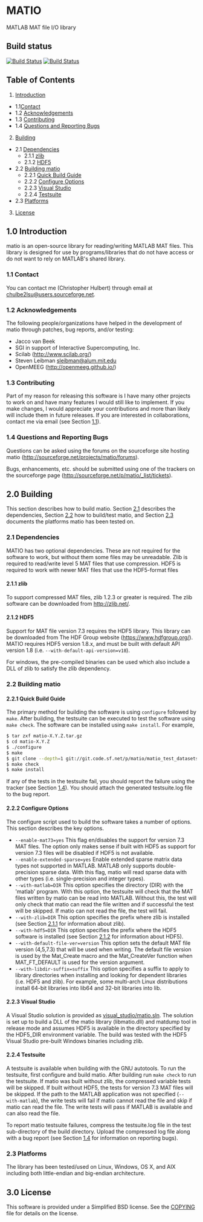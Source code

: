 # MATIO
MATLAB MAT file I/O library

## Build status
[![Build Status](https://drone.io/github.com/tbeu/matio/status.png)](https://drone.io/github.com/tbeu/matio/latest)
[![Build Status](https://ci.appveyor.com/api/projects/status/heqkwuqllbh573i5/branch/master?svg=true)](https://ci.appveyor.com/project/tbeu/matio/branch/master)

## Table of Contents
1. [Introduction](#10-introduction)
  * 1.1[Contact](#11-contact)
  * 1.2 [Acknowledgements](#12-acknowledgements)
  * 1.3 [Contributing](#13-contributing)
  * 1.4 [Questions and Reporting Bugs](#14-questions-and-reporting-bugs)
2. [Building](#20-building)
  * 2.1 [Dependencies](#21-dependencies)
    * 2.1.1 [zlib](#211-zlib)
    * 2.1.2 [HDF5](#212-hdf5)
  * 2.2 [Building matio](#22-building-matio)
    * 2.2.1 [Quick Build Guide](#221-quick-build-guide)
    * 2.2.2 [Configure Options](#222-configure-options)
    * 2.2.3  [Visual Studio](#223-visual-studio)
    * 2.2.4 [Testsuite](#224-testsuite)
  * 2.3 [Platforms](#23-platforms)
3. [License](#30-license)

## 1.0 Introduction
matio is an open-source library for reading/writing MATLAB MAT files.
This library is designed for use by programs/libraries that do not have
access or do not want to rely on MATLAB's shared library.

### 1.1 Contact
You can contact me (Christopher Hulbert) through email at
chulbe2lsu@users.sourceforge.net.

### 1.2 Acknowledgements
The following people/organizations have helped in the development of
matio through patches, bug reports, and/or testing:
* Jacco van Beek
* SGI in support of Interactive Supercomputing, Inc.
* Scilab (http://www.scilab.org/)
* Steven Leibman <sleibman@alum.mit.edu>
* OpenMEEG (http://openmeeg.github.io/)

### 1.3 Contributing
Part of my reason for releasing this software is I have many other
projects to work on and have many features I would still like to
implement. If you make changes, I would appreciate your contributions
and more than likely will include them in future releases. If you are
interested in collaborations, contact me via email (see Section [1.1](#11-contact)).

### 1.4 Questions and Reporting Bugs
Questions can be asked using the forums on the sourceforge site hosting
matio (http://sourceforge.net/projects/matio/forums).

Bugs, enhancements, etc. should be submitted using one of the trackers
on the sourceforge page
(http://sourceforge.net/p/matio/_list/tickets).

## 2.0 Building
This section describes how to build matio. Section [2.1](#21-dependencies) describes the
dependencies, Section [2.2](#22-building-matio) how to build/test matio, and Section [2.3](#23-platforms)
documents the platforms matio has been tested on.

### 2.1 Dependencies
MATIO has two optional dependencies. These are not required for the
software to work, but without them some files may be unreadable. Zlib
is required to read/write level 5 MAT files that use compression. HDF5
is required to work with newer MAT files that use the HDF5-format
files

#### 2.1.1 zlib
To support compressed MAT files, zlib 1.2.3 or greater is
required. The zlib software can be downloaded from
http://zlib.net/.

#### 2.1.2 HDF5
Support for MAT file version 7.3 requires the HDF5 library. This
library can be downloaded from The HDF Group website
(https://www.hdfgroup.org/). MATIO requires HDF5 version 1.8.x,
and must be built with default API version 1.8 (i.e.
`--with-default-api-version=v18`).

For windows, the pre-compiled binaries can be used which also
include a DLL of zlib to satisfy the zlib dependency.

### 2.2 Building matio
#### 2.2.1 Quick Build Guide
The primary method for building the software is using `configure`
followed by `make`. After building, the testsuite can be executed to
test the software using `make check`. The software can be installed
using `make install`. For example,
```sh
$ tar zxf matio-X.Y.Z.tar.gz
$ cd matio-X.Y.Z
$ ./configure
$ make
$ git clone --depth=1 git://git.code.sf.net/p/matio/matio_test_datasets ./test/datasets
$ make check
$ make install
```
If any of the tests in the testsuite fail, you should report the failure
using the tracker (see Section [1.4](#14-questions-and-reporting-bugs)). You should attach the generated
testsuite.log file to the bug report.

#### 2.2.2 Configure Options
The configure script used to build the software takes a number of
options. This section describes the key options.

* `--enable-mat73=yes`
This flag en/disables the support for version 7.3 MAT files.
The option only makes sense if built with HDF5 as support
for version 7.3 files will be disabled if HDF5 is not
available.
* `--enable-extended-sparse=yes`
Enable extended sparse matrix data types not supported in
MATLAB. MATLAB only supports double-precision sparse data.
With this flag, matio will read sparse data with other
types (i.e. single-precision and integer types).
* `--with-matlab=DIR`
This option specifies the directory (DIR) with the 'matlab'
program. With this option, the testsuite will check that the
MAT files written by matio can be read into MATLAB. Without
this, the test will only check that matio can read the file
written and if successful the test will be skipped. If matio
can not read the file, the test will fail.
* `--with-zlib=DIR`
This option specifies the prefix where zlib is installed
(see Section [2.1.1](#211-zlib) for information about zlib).
* `--with-hdf5=DIR`
This option specifies the prefix where the HDF5 software is
installed (see Section [2.1.2](#212-hdf5) for information about HDF5).
* `--with-default-file-ver=version`
This option sets the default MAT file version (4,5,7.3) that
will be used when writing. The default file version is used
by the Mat_Create macro and the Mat_CreateVer function when
MAT_FT_DEFAULT is used for the version argument.
* `--with-libdir-suffix=suffix`
This option specifies a suffix to apply to library
directories when installing and looking for dependent
libraries (i.e. HDF5 and zlib). For example, some multi-arch
Linux distributions install 64-bit libraries into lib64 and
32-bit libraries into lib.

#### 2.2.3 Visual Studio
A Visual Studio solution is provided as [visual_studio/matio.sln](visual_studio/matio.sln).
The solution is set up to build a DLL of the matio library
(libmatio.dll) and matdump tool in release mode and assumes HDF5 is
available in the directory specified by the HDF5_DIR environment
variable. The build was tested with the HDF5 Visual Studio pre-built
Windows binaries including zlib.

#### 2.2.4 Testsuite
A testsuite is available when building with the GNU autotools. To
run the testsuite, first configure and build matio. After building
run `make check` to run the testsuite. If matio was built without
zlib, the compressed variable tests will be skipped. If built
without HDF5, the tests for version 7.3 MAT files will be skipped.
If the path to the MATLAB application was not specified
(`--with-matlab`), the write tests will fail if matio cannot read the
file and skip if matio can read the file. The write tests will pass
if MATLAB is available and can also read the file.

To report matio testsuite failures, compress the testsuite.log file
in the test sub-directory of the build directory. Upload the
compressed log file along with a bug report (see Section [1.4](#14-questions-and-reporting-bugs) for
information on reporting bugs).

### 2.3 Platforms
The library has been tested/used on Linux, Windows, OS X, and AIX
including both little-endian and big-endian architecture.

## 3.0 License
This software is provided under a Simplified BSD license. See the [COPYING](COPYING)
file for details on the license.
